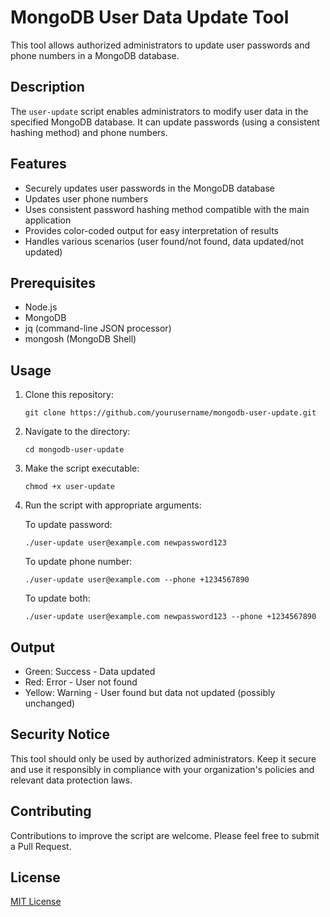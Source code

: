 
# MongoDB User Data Update Tool

This tool allows authorized administrators to update user passwords and phone numbers in a MongoDB database.

## Description

The `user-update` script enables administrators to modify user data in the specified MongoDB database. It can update passwords (using a consistent hashing method) and phone numbers.

## Features

- Securely updates user passwords in the MongoDB database
- Updates user phone numbers
- Uses consistent password hashing method compatible with the main application
- Provides color-coded output for easy interpretation of results
- Handles various scenarios (user found/not found, data updated/not updated)

## Prerequisites

- Node.js
- MongoDB
- jq (command-line JSON processor)
- mongosh (MongoDB Shell)

## Usage

1. Clone this repository:
   ```
   git clone https://github.com/yourusername/mongodb-user-update.git
   ```

2. Navigate to the directory:
   ```
   cd mongodb-user-update
   ```

3. Make the script executable:
   ```
   chmod +x user-update
   ```

4. Run the script with appropriate arguments:

   To update password:
   ```
   ./user-update user@example.com newpassword123
   ```

   To update phone number:
   ```
   ./user-update user@example.com --phone +1234567890
   ```

   To update both:
   ```
   ./user-update user@example.com newpassword123 --phone +1234567890
   ```

## Output

- Green: Success - Data updated
- Red: Error - User not found
- Yellow: Warning - User found but data not updated (possibly unchanged)

## Security Notice

This tool should only be used by authorized administrators. Keep it secure and use it responsibly in compliance with your organization's policies and relevant data protection laws.

## Contributing

Contributions to improve the script are welcome. Please feel free to submit a Pull Request.

## License

[MIT License](LICENSE)
